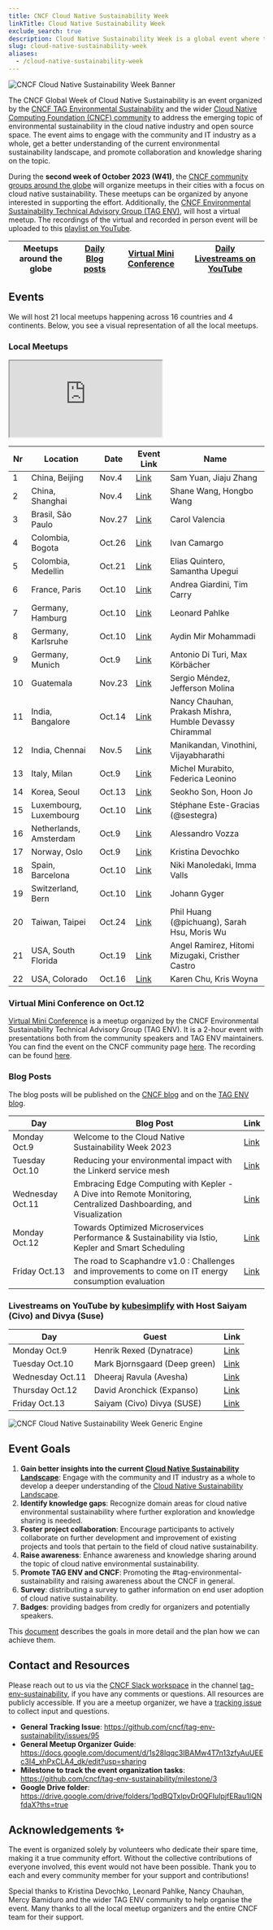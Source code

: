 ```yaml
---
title: CNCF Cloud Native Sustainability Week
linkTitle: Cloud Native Sustainability Week
exclude_search: true
description: Cloud Native Sustainability Week is a global event where the CNCF community organizes local meetings around the theme of Cloud Native Sustainability. The Cloud Native Sustainability Week will take place in the second week of October 2023.
slug: cloud-native-sustainability-week
aliases: 
  - /cloud-native-sustainability-week
---
```


<p class="mt-5 mb-5"><img src="/images/cloud-native-sustainability-week-banner.png" alt="CNCF Cloud Native Sustainability Week Banner"></p>

The CNCF Global Week of Cloud Native Sustainability is an event organized by the [CNCF TAG Environmental Sustainability](http://github.com/cncf/tag-env-sustainability) and the wider [Cloud Native Computing Foundation (CNCF) community](http://cncf.io) to address the emerging topic of environmental sustainability in the cloud native industry and open source space. The event aims to engage with the community and IT industry as a whole, get a better understanding of the current environmental sustainability landscape, and promote collaboration and knowledge sharing on the topic.

During the **second week of October 2023 (W41)**, the [CNCF community groups around the globe](https://community.cncf.io/chapters/) will organize meetups in their cities with a focus on cloud native sustainability. These meetups can be organized by anyone interested in supporting the effort. Additionally, the [CNCF Environmental Sustainability Technical Advisory Group (TAG ENV)](http://github.com/cncf/tag-env-sustainability), will host a virtual meetup. The recordings of the virtual and recorded in person event will be uploaded to this [playlist on YouTube](https://youtube.com/playlist?list=PL_3_oSSuNpD4cdUFtW68Ejl5FpD7fEFdg&si=iBEY_qa1-DccqWz_).

| **Meetups around the globe** | **[Daily Blog posts](https://tag-env-sustainability.cncf.io/blog/)** | **[Virtual Mini Conference](https://community.cncf.io/events/details/cncf-cloud-native-sustainability-presents-virtual-mini-conference-cloud-native-sustainability-week/)** | **[Daily Livestreams on YouTube](https://www.youtube.com/@kubesimplify)**
|---|---|---|---|

## Events

We will host 21 local meetups happening across 16 countries and 4 continents. Below, you see a visual representation of all the local meetups.

### Local Meetups

<div class="embed-responsive embed-responsive-16by9">
    <iframe class="embed-responsive-item" src="https://www.google.com/maps/d/u/0/embed?mid=1cYKhhpzyOaLNEs-TIxqQTxYV98NBFJ8&ehbc=2E312F&noprof=1"></iframe>
</div>

<!-- cSpell:disable -->
| **Nr** | **Location** | **Date** | **Event Link** | **Name** |
|---|---|---|---|---|
| 1 | China, Beijing | Nov.4 | [Link](https://mp.weixin.qq.com/s/0hALcFLFxqB3Mec0fYYO5g) | Sam Yuan, Jiaju Zhang |
| 2 | China, Shanghai | Nov.4 | [Link](https://mp.weixin.qq.com/s/0hALcFLFxqB3Mec0fYYO5g) | Shane Wang, Hongbo Wang |
| 3 | Brasil, São Paulo | Nov.27 | [Link](https://community.cncf.io/events/details/cncf-cloud-native-sao-paulo-presents-cloud-native-sao-paulo-meetup-23-em-bradesco/) | Carol Valencia |
| 4 | Colombia, Bogota | Oct.26 | [Link](https://community.cncf.io/events/details/cncf-cloud-native-bogota-presents-1-cloud-native-bogota/) | Ivan Camargo |
| 5 | Colombia, Medellin | Oct.21 | [Link](https://community.cncf.io/events/details/cncf-cloud-native-medellin-presents-bienvenidos-a-cloud-native-medellin-cncf-cloud-native-sustainability-week/) | Elias Quintero, Samantha Upegui |
| 6 | France, Paris | Oct.10 | [Link](https://www.meetup.com/cloud-native-computing-paris/events/296073417/) | Andrea Giardini, Tim Carry |
| 7 | Germany, Hamburg | Oct.10 | [Link](https://community.cncf.io/events/details/cncf-hamburg-presents-cloud-native-sustainability-week-meetup-in-hamburg/) | Leonard Pahlke |
| 8 | Germany, Karlsruhe | Oct.10 | [Link](https://www.meetup.com/de-DE/green-software-development-karlsruhe/events/296165492/) | Aydin Mir Mohammadi |
| 9 | Germany, Munich | Oct.9 | [Link](https://community.cncf.io/events/details/cncf-cloud-native-munich-presents-cncf-cloud-native-sustainability-week-munich/) | Antonio Di Turi, Max Körbächer |
| 10 | Guatemala | Nov.23 | [Link](https://community.cncf.io/events/details/cncf-cloud-native-guatemala-presents-sustainability-week-cloud-native-guatemala/) | Sergio Méndez, Jefferson Molina |
| 11 | India, Bangalore | Oct.14 | [Link](https://www.meetup.com/kubernetes-india-meetup/events/296353271/) | Nancy Chauhan, Prakash Mishra, Humble Devassy Chirammal |
| 12 | India, Chennai | Nov.5 | [Link](https://community.cncf.io/events/details/cncf-chennai-presents-cloud-native-sustainability-week/) | Manikandan, Vinothini, Vijayabharathi |
| 13 | Italy, Milan | Oct.9 | [Link](https://www.meetup.com/mia-platform-cultura-innovazione-team/events/296124350/) | Michel Murabito, Federica Leonino |
| 14 | Korea, Seoul | Oct.13 | [Link](https://festa.io/events/3916) | Seokho Son, Hoon Jo |
| 15 | Luxembourg, Luxembourg | Oct.10 | [Link](https://community.cncf.io/events/details/cncf-luxembourg-presents-cncf-cloud-native-sustainability-week/) | Stéphane Este-Gracias (@sestegra) |
| 16 | Netherlands, Amsterdam | Oct.9 | [Link](https://www.meetup.com/Dutch-Kubernetes-Meetup/events/296272552) | Alessandro Vozza |
| 17 | Norway, Oslo | Oct.9 | [Link](https://www.meetup.com/gsf-oslo/events/295698438) | Kristina Devochko |
| 18 | Spain, Barcelona | Oct.10 | [Link](https://community.cncf.io/events/details/cncf-cloud-native-barcelona-presents-cloud-native-sustainability-week/) | Niki Manoledaki, Imma Valls |
| 19 | Switzerland, Bern | Oct.10 | [Link](https://www.meetup.com/cloudnativebern/events/295861662/) | Johann Gyger |
| 20 | Taiwan, Taipei | Oct.24 | [Link](https://community.cncf.io/events/details/cncf-cloud-native-taiwan-user-group-presents-cncf-sustainability-week-taiwan-x-green-software-foundation/) | Phil Huang (@pichuang), Sarah Hsu, Moris Wu |
| 21 | USA, South Florida | Oct.19 | [Link](https://community.cncf.io/events/details/cncf-south-florida-presents-south-florida-meetup-cncf-cloud-native-sustainability-week/) | Angel Ramirez, Hitomi Mizugaki, Cristher Castro |
| 22 | USA, Colorado | Oct.16 | [Link](https://www.meetup.com/colorado-kubernetes-cloud-native/events/296665831/) | Karen Chu, Kris Woyna |
<!-- cSpell:enable -->

### Virtual Mini Conference on Oct.12

[Virtual Mini Conference](https://community.cncf.io/events/details/cncf-cloud-native-sustainability-presents-virtual-mini-conference-cloud-native-sustainability-week/) is a meetup organized by the CNCF Environmental Sustainability Technical Advisory Group (TAG ENV). It is a 2-hour event with presentations both from the community speakers and TAG ENV maintainers. You can find the event on the CNCF community page [here](https://community.cncf.io/events/details/cncf-cloud-native-sustainability-presents-virtual-mini-conference-cloud-native-sustainability-week/). The recording can be found [here](https://youtube.com/playlist?list=PL_3_oSSuNpD4cdUFtW68Ejl5FpD7fEFdg&si=iBEY_qa1-DccqWz_).

### Blog Posts

The blog posts will be published on the [CNCF blog](https://www.cncf.io/blog/) and on the [TAG ENV blog](https://tag-env-sustainability.cncf.io/blog/).

<!-- cSpell:disable -->
| **Day** | **Blog Post** | **Link** |
|---|---|---|
| Monday Oct.9 | Welcome to the Cloud Native Sustainability Week 2023 | [Link](https://tag-env-sustainability.cncf.io/blog/2023-welcome-cloud-native-sustainability-week/) |
| Tuesday Oct.10 | Reducing your environmental impact with the Linkerd service mesh | [Link](https://tag-env-sustainability.cncf.io/blog/2023-reducing-env-impact-with-linkerd/) |
| Wednesday Oct.11 | Embracing Edge Computing with Kepler - A Dive into Remote Monitoring, Centralized Dashboarding, and Visualization | [Link](https://tag-env-sustainability.cncf.io/blog/2023-embracing-edge-computing-with-kepler/) |
| Monday Oct.12 | Towards Optimized Microservices Performance & Sustainability via Istio, Kepler and Smart Scheduling | [Link](https://tag-env-sustainability.cncf.io/blog/2023-sustainability-istio-kepler-smart-scheduling/) |
| Friday Oct.13 | The road to Scaphandre v1.0 : Challenges and improvements to come on IT energy consumption evaluation | [Link](https://www.cncf.io/blog/2023/10/11/the-road-to-scaphandre-v1-0-challenges-and-improvements-to-come-on-it-energy-consumption-evaluation/) |
<!-- cSpell:enable -->

### Livestreams on YouTube by [kubesimplify](https://www.youtube.com/@kubesimplify) with Host Saiyam (Civo) and Divya (Suse)

<!-- cSpell:disable -->
| **Day** | **Guest** | **Link** |
|---|---|---|
| Monday Oct.9 | Henrik Rexed (Dynatrace) |[Link](https://www.youtube.com/live/qthk0dbzFMk?si=ZwtBj6NyXkrJnL1S) |
| Tuesday Oct.10 | Mark Bjornsgaard (Deep green) |[Link](https://www.youtube.com/live/hY_0BI9h2o4?si=YVp12SRRBHZBC-e2) |
| Wednesday Oct.11 | Dheeraj Ravula (Avesha) |[Link](https://www.youtube.com/live/6i3wN9EiJUE?si=HJkRtHYF3jVp6BvP) |
| Thursday Oct.12 | David Aronchick (Expanso) |[Link](https://www.youtube.com/live/j-lToQG7gwg?si=2k0d_t3q-s4xG6n1) |
| Friday Oct.13 | Saiyam (Civo) Divya (SUSE) |[Link](https://www.youtube.com/live/qXtgoRIQpos?si=ea4h1MZoKLKgHAJe) |
<!-- cSpell:enable -->

<p class="mt-5 mb-5"><img src="/images/cloud-native-sustainability-week-engine-1.png" alt="CNCF Cloud Native Sustainability Week Generic Engine"></p>

## Event Goals

1. **Gain better insights into the current [Cloud Native Sustainability Landscape](/landscape/)**: Engage with the community and IT industry as a whole to develop a deeper understanding of the [Cloud Native Sustainability Landscape](/landscape/).
2. **Identify knowledge gaps**: Recognize domain areas for cloud native environmental sustainability where further exploration and knowledge sharing is needed.
3. **Foster project collaboration**: Encourage participants to actively collaborate on further development and improvement of existing projects and tools that pertain to the field of cloud native sustainability.
4. **Raise awareness**: Enhance awareness and knowledge sharing around the topic of cloud native environmental sustainability.
5. **Promote TAG ENV and CNCF**: Promoting the #tag-environmental-sustainability and raising awareness about the CNCF in general.
6. **Survey**: distributing a survey to gather information on end user adoption of cloud native sustainability.
7. **Badges**: providing badges from credly for organizers and potentially speakers.

This [document](https://docs.google.com/document/d/1s28lqqc3IBAMw4T7n13zfyAuUEEc3I4_xhPxCLA4_dk/edit?usp=sharing) describes the goals in more detail and the plan how we can achieve them.

## Contact and Resources

Please reach out to us via the [CNCF Slack workspace](https://slack.cncf.io/) in the channel [tag-env-sustainability](https://cloud-native.slack.com/archives/C03F270PDU6), if you have any comments or questions. All resources are publicly accessible.
If you are a meetup organizer, we have a [tracking issue](https://github.com/cncf/tag-env-sustainability/issues/134) to collect input and questions.

* **General Tracking Issue**: <https://github.com/cncf/tag-env-sustainability/issues/95>
* **General Meetup Organizer Guide**: <https://docs.google.com/document/d/1s28lqqc3IBAMw4T7n13zfyAuUEEc3I4_xhPxCLA4_dk/edit?usp=sharing>
* **Milestone to track the event organization tasks**: <https://github.com/cncf/tag-env-sustainability/milestone/3>
* **Google Drive folder**: <https://drive.google.com/drive/folders/1pdBQTxlpvDr0QFIuIpjfERau1IQNfdaX?ths=true>

## Acknowledgements ✨

The event is organized solely by volunteers who dedicate their spare time, making it a true community effort. Without the collective contributions of everyone involved, this event would not have been possible. Thank you to each and every community member for your support and contributions!

<!-- cspell:disable-next-line -->
Special thanks to Kristina Devochko, Leonard Pahlke, Nancy Chauhan, Mercy Bamiduro and the wider TAG ENV community to help organise the event.
Many thanks to all the local meetup organizers and the entire CNCF team for their support.
